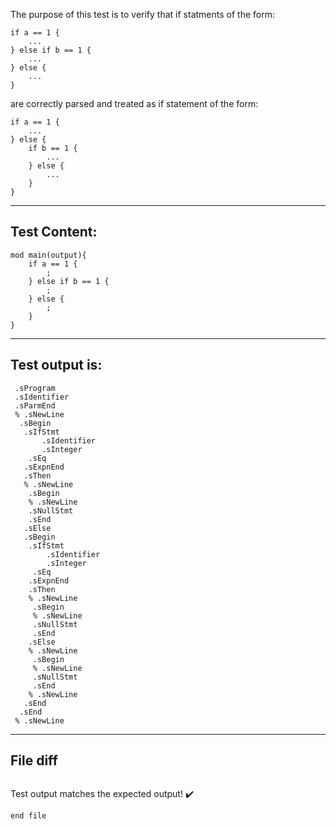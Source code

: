 The purpose of this test is to verify that if statments of the form:

```
if a == 1 {
    ...
} else if b == 1 {
    ...
} else {
    ...
}
```

are correctly parsed and treated as if statement of the form:

```
if a == 1 {
    ...
} else { 
    if b == 1 {
        ...
    } else {
        ...
    }
}
```

-------------------------

Test Content: 
-------------------------
```
mod main(output){
    if a == 1 {
        ;
    } else if b == 1 {
        ;
    } else {
        ;
    }
}

```
------------------------
Test output is: 
-------------------------
```
 .sProgram
 .sIdentifier
 .sParmEnd
 % .sNewLine
  .sBegin
   .sIfStmt
       .sIdentifier
       .sInteger
    .sEq
   .sExpnEnd
   .sThen
   % .sNewLine
    .sBegin
    % .sNewLine
    .sNullStmt
    .sEnd
   .sElse
   .sBegin
    .sIfStmt
        .sIdentifier
        .sInteger
     .sEq
    .sExpnEnd
    .sThen
    % .sNewLine
     .sBegin
     % .sNewLine
     .sNullStmt
     .sEnd
    .sElse
    % .sNewLine
     .sBegin
     % .sNewLine
     .sNullStmt
     .sEnd
    % .sNewLine
   .sEnd
  .sEnd
 % .sNewLine

```
------------------------

File diff
-------------------------
```diff

```
Test output matches the expected output! :heavy_check_mark:

```
end file
